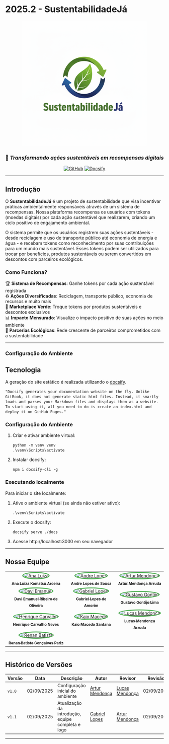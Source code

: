 # 2025.2 - SustentabilidadeJá

<div align="center">


<img src="./assets/Logo.png" alt="Logo SustentabilidadeJá" width="400">  

### 🌱 *Transformando ações sustentáveis em recompensas digitais*

[![GitHub](https://img.shields.io/badge/GitHub-Repository-green?style=for-the-badge&logo=github)](https://github.com/UnB-FDSW/2025.1-SustentabilidadeJa)
[![Docsify](https://img.shields.io/badge/Docs-Docsify-blue?style=for-the-badge&logo=markdown)](https://docsify.js.org/)


</div>

---

## Introdução

O **SustentabilidadeJá** é um projeto de sustentabilidade que visa incentivar práticas ambientalmente responsáveis através de um sistema de recompensas. Nossa plataforma recompensa os usuários com tokens (moedas digitais) por cada ação sustentável que realizarem, criando um ciclo positivo de engajamento ambiental.

O sistema permite que os usuários registrem suas ações sustentáveis - desde reciclagem e uso de transporte público até economia de energia e água - e recebam tokens como reconhecimento por suas contribuições para um mundo mais sustentável. Esses tokens podem ser utilizados para trocar por benefícios, produtos sustentáveis ou serem convertidos em descontos com parceiros ecológicos.

###  Como Funciona?

🏆 **Sistema de Recompensas**: Ganhe tokens por cada ação sustentável registrada  
♻️ **Ações Diversificadas**: Reciclagem, transporte público, economia de recursos e muito mais  
🛒 **Marketplace Verde**: Troque tokens por produtos sustentáveis e descontos exclusivos  
📊 **Impacto Mensurado**: Visualize o impacto positivo de suas ações no meio ambiente  
🤝 **Parcerias Ecológicas**: Rede crescente de parceiros comprometidos com a sustentabilidade  

---

### Configuração do Ambiente

## Tecnologia

A geração do site estático é realizada utilizando o [docsify](https://docsify.js.org/).

```shell
"Docsify generates your documentation website on the fly. Unlike GitBook, it does not generate static html files. Instead, it smartly loads and parses your Markdown files and displays them as a website. To start using it, all you need to do is create an index.html and deploy it on GitHub Pages."
```

### Configuração do Ambiente

1. Criar e ativar ambiente virtual:

    ```shell
    python -m venv venv
    .\venv\Scripts\activate
    ```

2. Instalar docsify:

    ```shell
    npm i docsify-cli -g
    ```

### Executando localmente

Para iniciar o site localmente:

1. Ative o ambiente virtual (se ainda não estiver ativo):

    ```shell
    .\venv\Scripts\activate
    ```

2. Execute o docsify:

    ```shell
    docsify serve ./docs
    ```

3. Acesse http://localhost:3000 em seu navegador
---

## Nossa Equipe

<div align="center">

</div>

<table align="center">
  <tr>
    <td align="center">
      <a href="https://github.com/luluaroeira">
        <img style="border-radius: 50%; border: 3px solid #4CAF50;" src="https://github.com/luluaroeira.png" width="120px;" alt="Ana Luiza"/>
        <br />
        <sub><b>Ana Luiza Komatsu Aroeira</b></sub>
      </a>
    </td>
    <td align="center">
      <a href="https://github.com/AndreLopesDeSousa">
        <img style="border-radius: 50%; border: 3px solid #4CAF50;" src="https://github.com/AndreLopesDeSousa.png" width="120px;" alt="Andre Lopes"/>
        <br />
        <sub><b>Andre Lopes de Sousa</b></sub>
      </a>
    </td>
    <td align="center">
      <a href="https://github.com/ArtyMend07">
        <img style="border-radius: 50%; border: 3px solid #4CAF50;" src="https://github.com/ArtyMend07.png" width="120px;" alt="Artur Mendonça"/>
        <br />
        <sub><b>Artur Mendonça Arruda</b></sub>
      </a>
    </td>
  </tr>
  <tr>
    <td align="center">
      <a href="https://github.com/daviRolvr">
        <img style="border-radius: 50%; border: 3px solid #4CAF50;" src="https://github.com/daviRolvr.png" width="120px;" alt="Davi Emanuel"/>
        <br />
        <sub><b>Davi Emanuel Ribeiro de Oliveira</b></sub>
      </a>
    </td>
    <td align="center">
      <a href="https://github.com/BrzGab">
        <img style="border-radius: 50%; border: 3px solid #4CAF50;" src="https://github.com/BrzGab.png" width="120px;" alt="Gabriel Lopes"/>
        <br />
        <sub><b>Gabriel Lopes de Amorim</b></sub>
      </a>
    </td>
    <td align="center">
      <a href="https://github.com/Guga301104">
        <img style="border-radius: 50%; border: 3px solid #4CAF50;" src="https://github.com/Guga301104.png" width="120px;" alt="Gustavo Gontijo"/>
        <br />
        <sub><b>Gustavo Gontijo Lima</b></sub>
      </a>
    </td>
  </tr>
  <tr>
    <td align="center">
      <a href="https://github.com/henriquecarv3">
        <img style="border-radius: 50%; border: 3px solid #4CAF50;" src="https://github.com/henriquecarv3.png" width="120px;" alt="Henrique Carvalho"/>
        <br />
        <sub><b>Henrique Carvalho Neves</b></sub>
      </a>
    </td>
    <td align="center">
      <a href="https://github.com/bigkaio">
        <img style="border-radius: 50%; border: 3px solid #4CAF50;" src="https://github.com/bigkaio.png" width="120px;" alt="Kaio Macedo"/>
        <br />
        <sub><b>Kaio Macedo Santana</b></sub>
      </a>
    </td>
    <td align="center">
      <a href="https://github.com/lucasarruda9">
        <img style="border-radius: 50%; border: 3px solid #4CAF50;" src="https://github.com/lucasarruda9.png" width="120px;" alt="Lucas Mendonça"/>
        <br />
        <sub><b>Lucas Mendonça Arruda</b></sub>
      </a>
    </td>
  </tr>
  <tr>
    <td align="center">
      <a href="https://github.com/renanpariiz">
        <img style="border-radius: 50%; border: 3px solid #4CAF50;" src="https://github.com/renanpariiz.png" width="120px;" alt="Renan Batista"/>
        <br />
        <sub><b>Renan Batista Gonçalves Pariz</b></sub>
      </a>
    </td>
  </tr>
</table>

---

## Histórico de Versões

<div align="center">

| Versão | Data | Descrição | Autor | Revisor | Revisão |
|-----------|---------|--------------|----------|------------|------------|
| `v1.0` | 02/09/2025 | Configuração inicial do ambiente | [Artur Mendonça](https://github.com/ArtyMend07) | [Lucas Mendonça](https://github.com/lucasarruda9) | 02/09/2025 |
| `v1.1` | 02/09/2025 | Atualização da introdução, equipe completa e logo | [Gabriel Lopes](https://github.com/BrzGab) | [Artur Mendonça](https://github.com/ArtyMend07) | 02/09/2025 |
</div>

---

</div>